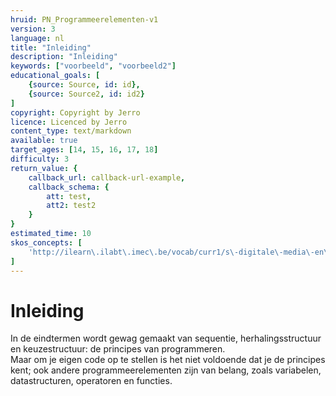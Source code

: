 ```yaml
---
hruid: PN_Programmeerelementen-v1
version: 3
language: nl
title: "Inleiding"
description: "Inleiding"
keywords: ["voorbeeld", "voorbeeld2"]
educational_goals: [
    {source: Source, id: id}, 
    {source: Source2, id: id2}
]
copyright: Copyright by Jerro
licence: Licenced by Jerro
content_type: text/markdown
available: true
target_ages: [14, 15, 16, 17, 18]
difficulty: 3
return_value: {
    callback_url: callback-url-example,
    callback_schema: {
        att: test,
        att2: test2
    }
}
estimated_time: 10
skos_concepts: [
    'http://ilearn\.ilabt\.imec\.be/vocab/curr1/s\-digitale\-media\-en\-toepassingen'
]
---
```

# Inleiding
In de eindtermen wordt gewag gemaakt van sequentie, herhalingsstructuur en keuzestructuur: de principes van programmeren.  
Maar om je eigen code op te stellen is het niet voldoende dat je de principes kent; ook andere programmeerelementen zijn van belang, zoals variabelen, datastructuren, operatoren en functies.
